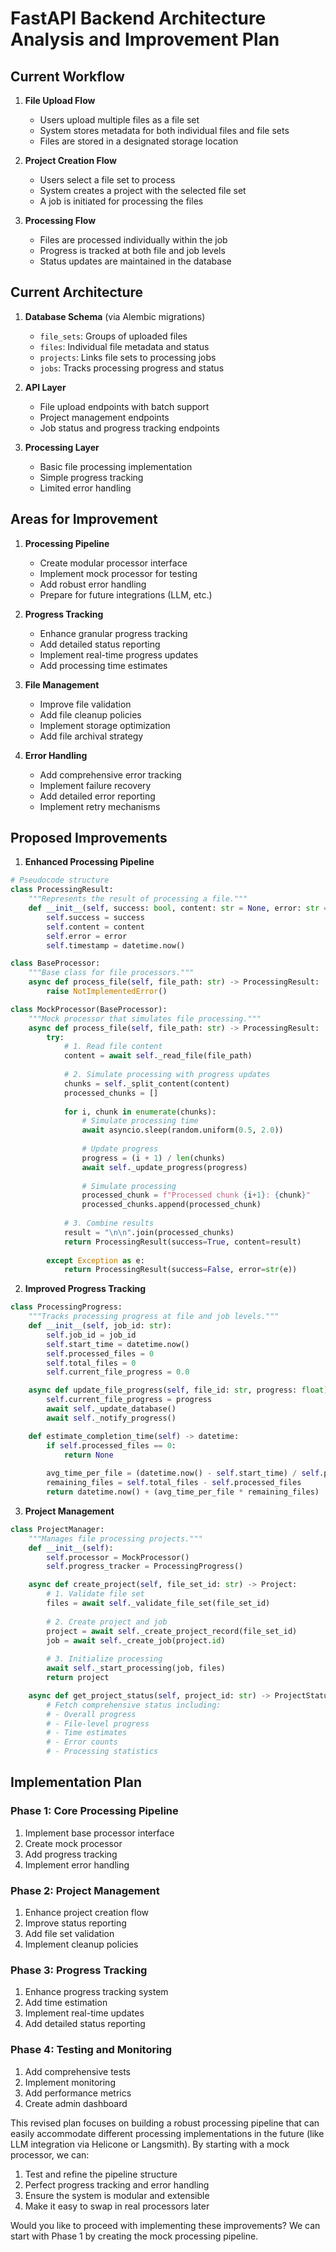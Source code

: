 # FastAPI Backend Architecture Analysis and Improvement Plan

## Current Workflow

1. **File Upload Flow**
   - Users upload multiple files as a file set
   - System stores metadata for both individual files and file sets
   - Files are stored in a designated storage location

2. **Project Creation Flow**
   - Users select a file set to process
   - System creates a project with the selected file set
   - A job is initiated for processing the files

3. **Processing Flow**
   - Files are processed individually within the job
   - Progress is tracked at both file and job levels
   - Status updates are maintained in the database

## Current Architecture

1. **Database Schema** (via Alembic migrations)
   - `file_sets`: Groups of uploaded files
   - `files`: Individual file metadata and status
   - `projects`: Links file sets to processing jobs
   - `jobs`: Tracks processing progress and status

2. **API Layer**
   - File upload endpoints with batch support
   - Project management endpoints
   - Job status and progress tracking endpoints

3. **Processing Layer**
   - Basic file processing implementation
   - Simple progress tracking
   - Limited error handling

## Areas for Improvement

1. **Processing Pipeline**
   - Create modular processor interface
   - Implement mock processor for testing
   - Add robust error handling
   - Prepare for future integrations (LLM, etc.)

2. **Progress Tracking**
   - Enhance granular progress tracking
   - Add detailed status reporting
   - Implement real-time progress updates
   - Add processing time estimates

3. **File Management**
   - Improve file validation
   - Add file cleanup policies
   - Implement storage optimization
   - Add file archival strategy

4. **Error Handling**
   - Add comprehensive error tracking
   - Implement failure recovery
   - Add detailed error reporting
   - Implement retry mechanisms

## Proposed Improvements

1. **Enhanced Processing Pipeline**
```python
# Pseudocode structure
class ProcessingResult:
    """Represents the result of processing a file."""
    def __init__(self, success: bool, content: str = None, error: str = None):
        self.success = success
        self.content = content
        self.error = error
        self.timestamp = datetime.now()

class BaseProcessor:
    """Base class for file processors."""
    async def process_file(self, file_path: str) -> ProcessingResult:
        raise NotImplementedError()

class MockProcessor(BaseProcessor):
    """Mock processor that simulates file processing."""
    async def process_file(self, file_path: str) -> ProcessingResult:
        try:
            # 1. Read file content
            content = await self._read_file(file_path)
            
            # 2. Simulate processing with progress updates
            chunks = self._split_content(content)
            processed_chunks = []
            
            for i, chunk in enumerate(chunks):
                # Simulate processing time
                await asyncio.sleep(random.uniform(0.5, 2.0))
                
                # Update progress
                progress = (i + 1) / len(chunks)
                await self._update_progress(progress)
                
                # Simulate processing
                processed_chunk = f"Processed chunk {i+1}: {chunk}"
                processed_chunks.append(processed_chunk)
            
            # 3. Combine results
            result = "\n\n".join(processed_chunks)
            return ProcessingResult(success=True, content=result)
            
        except Exception as e:
            return ProcessingResult(success=False, error=str(e))
```

2. **Improved Progress Tracking**
```python
class ProcessingProgress:
    """Tracks processing progress at file and job levels."""
    def __init__(self, job_id: str):
        self.job_id = job_id
        self.start_time = datetime.now()
        self.processed_files = 0
        self.total_files = 0
        self.current_file_progress = 0.0

    async def update_file_progress(self, file_id: str, progress: float):
        self.current_file_progress = progress
        await self._update_database()
        await self._notify_progress()

    def estimate_completion_time(self) -> datetime:
        if self.processed_files == 0:
            return None
        
        avg_time_per_file = (datetime.now() - self.start_time) / self.processed_files
        remaining_files = self.total_files - self.processed_files
        return datetime.now() + (avg_time_per_file * remaining_files)
```

3. **Project Management**
```python
class ProjectManager:
    """Manages file processing projects."""
    def __init__(self):
        self.processor = MockProcessor()
        self.progress_tracker = ProcessingProgress()

    async def create_project(self, file_set_id: str) -> Project:
        # 1. Validate file set
        files = await self._validate_file_set(file_set_id)
        
        # 2. Create project and job
        project = await self._create_project_record(file_set_id)
        job = await self._create_job(project.id)
        
        # 3. Initialize processing
        await self._start_processing(job, files)
        return project

    async def get_project_status(self, project_id: str) -> ProjectStatus:
        # Fetch comprehensive status including:
        # - Overall progress
        # - File-level progress
        # - Time estimates
        # - Error counts
        # - Processing statistics
```

## Implementation Plan

### Phase 1: Core Processing Pipeline
1. Implement base processor interface
2. Create mock processor
3. Add progress tracking
4. Implement error handling

### Phase 2: Project Management
1. Enhance project creation flow
2. Improve status reporting
3. Add file set validation
4. Implement cleanup policies

### Phase 3: Progress Tracking
1. Enhance progress tracking system
2. Add time estimation
3. Implement real-time updates
4. Add detailed status reporting

### Phase 4: Testing and Monitoring
1. Add comprehensive tests
2. Implement monitoring
3. Add performance metrics
4. Create admin dashboard

This revised plan focuses on building a robust processing pipeline that can easily accommodate different processing implementations in the future (like LLM integration via Helicone or Langsmith). By starting with a mock processor, we can:

1. Test and refine the pipeline structure
2. Perfect progress tracking and error handling
3. Ensure the system is modular and extensible
4. Make it easy to swap in real processors later

Would you like to proceed with implementing these improvements? We can start with Phase 1 by creating the mock processing pipeline.